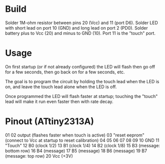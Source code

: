 Build
=====

Solder 1M-ohm resistor between pins 20 (Vcc) and 11 (port D6).
Solder LED with short lead on port 10 (GND) and long lead on port 2 (PD0).
Solder battery plus to Vcc (20) and minus to GND (10).
Port 11 is the "touch" port.

Usage
=====

On first startup (or if not already configured) the LED will flash then go off for a few seconds, then go back on for a few seconds, etc.

The goal is to program the circuit by holding the touch lead when the LED is on, and leave the touch lead alone when the LED is off.

Once programmed the LED will flash faster at startup; touching the "touch" lead will make it run even faster then with rate decay.

Pinout (ATtiny2313A)
====================

01
02 output (flashes faster when touch is active)
03 "reset eeprom" (connect to Vcc at startup to reset calibration)
04
05
06
07
08
09
10 GND
11 "Touch"
12 B0 (clock 1/2)
13 B1 (clock 1/4)
14 B2 (clock 1/8)
15 B3 (message: bottom row)
16 B4 (message)
17 B5 (message)
18 B6 (message)
19 B7 (message: top row)
20 Vcc (+3V)
